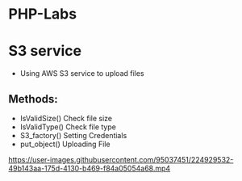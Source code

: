 # PHP-Labs

# S3 service 
- Using AWS S3 service to upload files

## Methods: 
- IsValidSize() Check file size 
- IsValidType() Check file type
- S3_factory()  Setting Credentials
- put_object()  Uploading File

https://user-images.githubusercontent.com/95037451/224929532-49b143aa-175d-4130-b469-f84a05054a68.mp4

